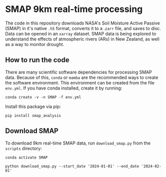 # SMAP 9km real-time processing 

The code in this repository downloads NASA's Soil Moisture Active Passive (SMAP) in it's native `.h5` format, converts it to a .`zarr` file, and saves to disc. Data can be opened in an `xarray` dataset. SMAP data is being explored to understand the effects of atmospheric rivers (ARs) in New Zealand, as well as a way to monitor drought. <br>

## How to run the code
There are many scientific software dependencies for processing SMAP data. Because of this, `conda` or `mamba` are the recommended ways to create the software environment. This environment can be created from the file `env.yml`. If you have conda installed, create it by running:
```
conda create -v -n SMAP -f env.yml
```

Install this package via pip: 
```
pip install smap_analysis
```
## Download SMAP

To download 9km real-time SMAP data, run `download_smap.py` from the `scripts` directory:

```
conda activate SMAP

python download_smap.py --start_date '2024-01-01' --end_date '2024-02-01'
```